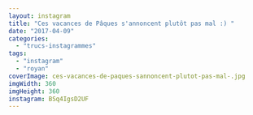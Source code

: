 ```yaml
---
layout: instagram
title: "Ces vacances de Pâques s'annoncent plutôt pas mal :) ️"
date: "2017-04-09"
categories: 
  - "trucs-instagrammes"
tags: 
  - "instagram"
  - "royan"
coverImage: ces-vacances-de-paques-sannoncent-plutot-pas-mal-️.jpg
imgWidth: 360
imgHeight: 360
instagram: BSq4IgsD2UF
---
```

